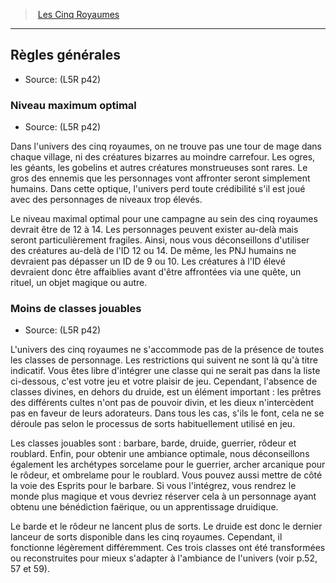 
<!--Items-->

> <!--ParentNameLink-->[Les Cinq Royaumes](l5r_index_hd.md)<!--/ParentNameLink-->

---

## <!--Name-->Règles générales<!--/Name-->

- Source: <!--Source-->(L5R p42)<!--/Source-->

<!--GenericItem-->

### <!--Name-->Niveau maximum optimal<!--/Name-->

- Source: <!--Source-->(L5R p42)<!--/Source-->

Dans l'univers des cinq royaumes, on ne trouve pas une tour de mage dans chaque village, ni des créatures bizarres au moindre carrefour. Les ogres, les géants, les gobelins et autres créatures monstrueuses sont rares. Le gros des ennemis que les personnages vont affronter seront simplement humains. Dans cette optique, l'univers perd toute crédibilité s'il est joué avec des personnages de niveaux trop élevés.

Le niveau maximal optimal pour une campagne au sein des cinq royaumes devrait être de 12 à 14. Les personnages peuvent exister au-delà mais seront particulièrement fragiles. Ainsi, nous vous déconseillons d'utiliser des créatures au-delà de l'ID 12 ou 14. De même, les PNJ humains ne devraient pas dépasser un ID de 9 ou 10. Les créatures à l'ID élevé devraient donc être affaiblies avant d'être affrontées via une quête, un rituel, un objet magique ou autre.

<!--/GenericItem-->

<!--GenericItem-->

### <!--Name-->Moins de classes jouables<!--/Name-->

- Source: <!--Source-->(L5R p42)<!--/Source-->

L'univers des cinq royaumes ne s'accommode pas de la présence de toutes les classes de personnage. Les restrictions qui suivent ne sont là qu'à titre indicatif. Vous êtes libre d'intégrer une classe qui ne serait pas dans la liste ci-dessous, c'est votre jeu et votre plaisir de jeu. Cependant, l'absence de classes divines, en dehors du druide, est un élément important : les prêtres des différents cultes n'ont pas de pouvoir divin, et les dieux n'intercèdent pas en faveur de leurs adorateurs. Dans tous les cas, s'ils le font, cela ne se déroule pas selon le processus de sorts habituellement utilisé en jeu.

Les classes jouables sont : barbare, barde, druide, guerrier, rôdeur et roublard. Enfin, pour obtenir une ambiance optimale, nous déconseillons également les archétypes sorcelame pour le guerrier, archer arcanique pour le rôdeur, et ombrelame pour le roublard. Vous pouvez aussi mettre de côté la voie des Esprits pour le barbare. Si vous l'intégrez, vous rendrez le monde plus magique et vous devriez réserver cela à un personnage ayant obtenu une bénédiction faërique, ou un apprentissage druidique.

Le barde et le rôdeur ne lancent plus de sorts. Le druide est donc le dernier lanceur de sorts disponible dans les cinq royaumes. Cependant, il fonctionne légèrement différemment. Ces trois classes ont été transformées ou reconstruites pour mieux s'adapter à l'ambiance de l'univers (voir p.52, 57 et 59).


<!--/GenericItem-->

<!--/Items-->

